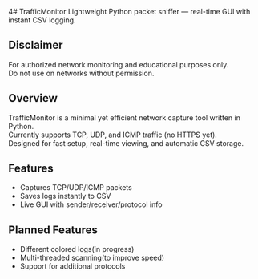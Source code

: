 4# TrafficMonitor
Lightweight Python packet sniffer — real-time GUI with instant CSV logging.

## Disclaimer
For authorized network monitoring and educational purposes only.  
Do not use on networks without permission.

## Overview
TrafficMonitor is a minimal yet efficient network capture tool written in Python.  
Currently supports TCP, UDP, and ICMP traffic (no HTTPS yet).  
Designed for fast setup, real-time viewing, and automatic CSV storage.

## Features
- Captures TCP/UDP/ICMP packets
- Saves logs instantly to CSV
- Live GUI with sender/receiver/protocol info

## Planned Features
- Different colored logs(in progress)
- Multi-threaded scanning(to improve speed)
- Support for additional protocols
